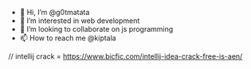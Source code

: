 - 👋 Hi, I’m @g0tmatata
- 👀 I’m interested in web development
- 💞️ I’m looking to collaborate on js programming
- 📫 How to reach me @kiptala

//
intellij crack = https://www.bicfic.com/intellij-idea-crack-free-is-aen/
<!---
keeptala/keeptala is a ✨ special ✨ repository because its `README.md` (this file) appears on your GitHub profile.
You can click the Preview link to take a look at your changes.
--->
